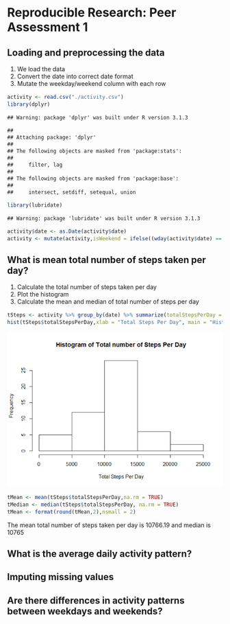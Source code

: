 # Reproducible Research: Peer Assessment 1


## Loading and preprocessing the data
1. We load the data
2. Convert the date into correct date format
3. Mutate the weekday/weekend column with each row

```r
activity <- read.csv("./activity.csv")
library(dplyr)
```

```
## Warning: package 'dplyr' was built under R version 3.1.3
```

```
## 
## Attaching package: 'dplyr'
## 
## The following objects are masked from 'package:stats':
## 
##     filter, lag
## 
## The following objects are masked from 'package:base':
## 
##     intersect, setdiff, setequal, union
```

```r
library(lubridate)
```

```
## Warning: package 'lubridate' was built under R version 3.1.3
```

```r
activity$date <- as.Date(activity$date)
activity <- mutate(activity,isWeekend = ifelse((wday(activity$date) == 7 | wday(activity$date) == 1), "Weekend", "Weekday"))
```



## What is mean total number of steps taken per day?
1. Calculate the total number of steps taken per day
2. Plot the histogram
3. Calculate the mean and median of total number of steps per day

```r
tSteps <- activity %>% group_by(date) %>% summarize(totalStepsPerDay = sum(steps),na.rm=TRUE)
hist(tSteps$totalStepsPerDay,xlab = "Total Steps Per Day", main = "Histogram of Total number of Steps Per Day")
```

![](PA1_template_files/figure-html/meanSteps-1.png) 

```r
tMean <- mean(tSteps$totalStepsPerDay,na.rm = TRUE)
tMedian <- median(tSteps$totalStepsPerDay, na.rm = TRUE)
tMean <- format(round(tMean,2),nsmall = 2)
```
The mean total number of steps taken per day is 10766.19 and median is 10765

## What is the average daily activity pattern?



## Imputing missing values



## Are there differences in activity patterns between weekdays and weekends?
